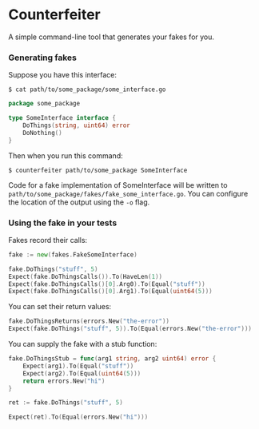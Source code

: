 Counterfeiter
=============

A simple command-line tool that generates your fakes for you.

### Generating fakes

Suppose you have this interface:

```shell
$ cat path/to/some_package/some_interface.go
```

```go
package some_package

type SomeInterface interface {
	DoThings(string, uint64) error
	DoNothing()
}
```

Then when you run this command:

```
$ counterfeiter path/to/some_package SomeInterface
```

Code for a fake implementation of SomeInterface will be written to `path/to/some_package/fakes/fake_some_interface.go`.
You can configure the location of the output using the `-o` flag.

### Using the fake in your tests

Fakes record their calls:

```go
fake := new(fakes.FakeSomeInterface)

fake.DoThings("stuff", 5)
Expect(fake.DoThingsCalls()).To(HaveLen(1))
Expect(fake.DoThingsCalls()[0].Arg0).To(Equal("stuff"))
Expect(fake.DoThingsCalls()[0].Arg1).To(Equal(uint64(5)))
```

You can set their return values:

```go
fake.DoThingsReturns(errors.New("the-error"))
Expect(fake.DoThings("stuff", 5)).To(Equal(errors.New("the-error")))
```

You can supply the fake with a stub function:

```go
fake.DoThingsStub = func(arg1 string, arg2 uint64) error {
	Expect(arg1).To(Equal("stuff"))
	Expect(arg2).To(Equal(uint64(5)))
	return errors.New("hi")
}

ret := fake.DoThings("stuff", 5)

Expect(ret).To(Equal(errors.New("hi")))
```
